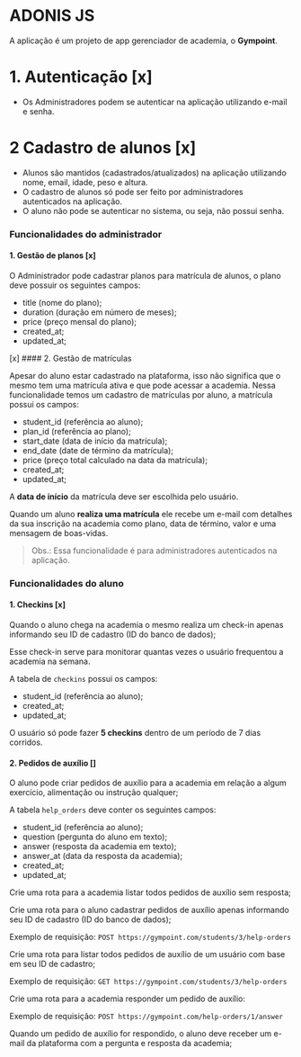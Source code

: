 # ADONIS JS

A aplicação é um projeto de app gerenciador de academia, o **Gympoint**.

# 1. Autenticação [x]

- Os Administradores podem se autenticar na aplicação utilizando e-mail e senha.

# 2 Cadastro de alunos [x]

- Alunos são mantidos (cadastrados/atualizados) na aplicação utilizando nome, email, idade, peso e altura.
- O cadastro de alunos só pode ser feito por administradores autenticados na aplicação.
- O aluno não pode se autenticar no sistema, ou seja, não possui senha.

### Funcionalidades do administrador

#### 1. Gestão de planos [x]

O Administrador pode cadastrar planos para matrícula de alunos, o plano deve possuir os seguintes campos:

- title (nome do plano);
- duration (duração em número de meses);
- price (preço mensal do plano);
- created_at;
- updated_at;

[x] #### 2. Gestão de matrículas

Apesar do aluno estar cadastrado na plataforma, isso não significa que o mesmo tem uma matrícula ativa e que pode acessar a academia.
Nessa funcionalidade temos um cadastro de matrículas por aluno, a matrícula possui os campos:

- student_id (referência ao aluno);
- plan_id (referência ao plano);
- start_date (data de início da matrícula);
- end_date (date de término da matrícula);
- price (preço total calculado na data da matrícula);
- created_at;
- updated_at;

A **data de início** da matrícula deve ser escolhida pelo usuário.

Quando um aluno **realiza uma matrícula** ele recebe um e-mail com detalhes da sua inscrição na academia como plano, data de término, valor e uma mensagem de boas-vidas.

> Obs.: Essa funcionalidade é para administradores autenticados na aplicação.

### Funcionalidades do aluno

#### 1. Checkins [x]

Quando o aluno chega na academia o mesmo realiza um check-in apenas informando seu ID de cadastro (ID do banco de dados);

Esse check-in serve para monitorar quantas vezes o usuário frequentou a academia na semana.

A tabela de `checkins` possui os campos:

- student_id (referência ao aluno);
- created_at;
- updated_at;

O usuário só pode fazer **5 checkins** dentro de um período de 7 dias corridos.

#### 2. Pedidos de auxílio []

O aluno pode criar pedidos de auxílio para a academia em relação a algum exercício, alimentação ou instrução qualquer;

A tabela `help_orders` deve conter os seguintes campos:

- student_id (referência ao aluno);
- question (pergunta do aluno em texto);
- answer (resposta da academia em texto);
- answer_at (data da resposta da academia);
- created_at;
- updated_at;

Crie uma rota para a academia listar todos pedidos de auxílio sem resposta;

Crie uma rota para o aluno cadastrar pedidos de auxílio apenas informando seu ID de cadastro (ID do banco de dados);

Exemplo de requisição: `POST https://gympoint.com/students/3/help-orders`

Crie uma rota para listar todos pedidos de auxílio de um usuário com base em seu ID de cadastro;

Exemplo de requisição: `GET https://gympoint.com/students/3/help-orders`

Crie uma rota para a academia responder um pedido de auxílio:

Exemplo de requisição: `POST https://gympoint.com/help-orders/1/answer`

Quando um pedido de auxílio for respondido, o aluno deve receber um e-mail da plataforma com a pergunta e resposta da academia;
